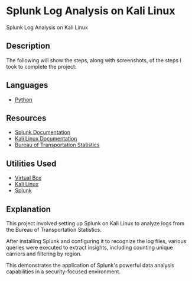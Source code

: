 # Splunk Log Analysis on Kali Linux
Splunk Log Analysis on Kali Linux

## Description
The following will show the steps, along with screenshots, of the steps I took to complete the project:

## Languages
- [Python](https://www.python.org/)

## Resources
- [Splunk Documentation](https://docs.splunk.com/)
- [Kali Linux Documentation](https://www.kali.org/docs/)
- [Bureau of Transportation Statistics](https://www.transtats.bts.gov/)

## Utilities Used
- [Virtual Box](https://www.virtualbox.org/)
- [Kali Linux](https://www.kali.org/get-kali/#kali-platforms)
- [Splunk](https://www.splunk.com/)

## Explanation

This project involved setting up Splunk on Kali Linux to analyze logs from the Bureau of Transportation Statistics. 

After installing Splunk and configuring it to recognize the log files, various queries were executed to extract insights, including counting unique carriers and filtering by region. 

This demonstrates the application of Splunk's powerful data analysis capabilities in a security-focused environment.

